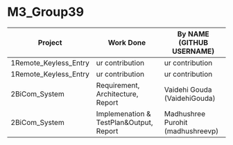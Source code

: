 # M3_Group39


| Project | Work Done | By NAME (GITHUB USERNAME) |
|---|---|---|
| 1Remote_Keyless_Entry  | ur contribution | ur contribution |
| 1Remote_Keyless_Entry |  ur contribution |  ur contribution |
| 2BiCom_System  |  Requirement, Architecture, Report |  Vaidehi Gouda (VaidehiGouda) |
| 2BiCom_System  | Implemenation & TestPlan&Output, Report | Madhushree Purohit (madhushreevp) |
